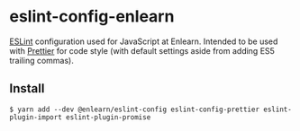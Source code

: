 # eslint-config-enlearn

[ESLint](https://eslint.org) configuration used for JavaScript at Enlearn. Intended to be used with [Prettier](https://prettier.io) for code style (with default settings aside from adding ES5 trailing commas).

## Install

    $ yarn add --dev @enlearn/eslint-config eslint-config-prettier eslint-plugin-import eslint-plugin-promise
